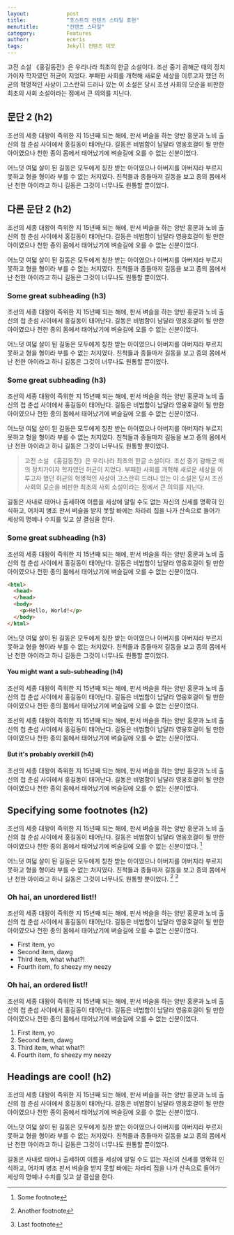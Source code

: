 ```yaml
---
layout:            post
title:             "포스트의 컨텐츠 스타일 표현"
menutitle:         "컨텐츠 스타일"
category:          Features
author:            eceris
tags:              Jekyll 컨텐츠 데모
---
```


고전 소설 《홍길동전》은 우리나라 최초의 한글 소설이다. 조선 중기 광해군 때의 정치가이자 학자였던 허균이 지었다. 부패한 사회를 개혁해 새로운 세상을 이루고자 했던 허균의 혁명적인 사상이 고스란히 드러나 있는 이 소설은 당시 조선 사회의 모순을 비판한 최초의 사회 소설이라는 점에서 큰 의의를 지닌다.

## 문단 2 (h2)

조선의 세종 대왕이 즉위한 지 15년째 되는 해에, 판서 벼슬을 하는 양반 홍문과 노비 출신의 첩 춘섬 사이에서 홍길동이 태어난다. 길동은 비범함이 남달라 영웅호걸이 될 만한 아이였으나 천한 종의 몸에서 태어났기에 벼슬길에 오를 수 없는 신분이었다.

어느덧 여덟 살이 된 길동은 모두에게 칭찬 받는 아이였으나 아버지를 아버지라 부르지 못하고 형을 형이라 부를 수 없는 처지였다. 친척들과 종들마저 길동을 보고 종의 몸에서 난 천한 아이라고 하니 길동은 그것이 너무나도 원통할 뿐이었다.

## 다른 문단 2 (h2)

조선의 세종 대왕이 즉위한 지 15년째 되는 해에, 판서 벼슬을 하는 양반 홍문과 노비 출신의 첩 춘섬 사이에서 홍길동이 태어난다. 길동은 비범함이 남달라 영웅호걸이 될 만한 아이였으나 천한 종의 몸에서 태어났기에 벼슬길에 오를 수 없는 신분이었다.

어느덧 여덟 살이 된 길동은 모두에게 칭찬 받는 아이였으나 아버지를 아버지라 부르지 못하고 형을 형이라 부를 수 없는 처지였다. 친척들과 종들마저 길동을 보고 종의 몸에서 난 천한 아이라고 하니 길동은 그것이 너무나도 원통할 뿐이었다.

### Some great subheading (h3)

조선의 세종 대왕이 즉위한 지 15년째 되는 해에, 판서 벼슬을 하는 양반 홍문과 노비 출신의 첩 춘섬 사이에서 홍길동이 태어난다. 길동은 비범함이 남달라 영웅호걸이 될 만한 아이였으나 천한 종의 몸에서 태어났기에 벼슬길에 오를 수 없는 신분이었다.

어느덧 여덟 살이 된 길동은 모두에게 칭찬 받는 아이였으나 아버지를 아버지라 부르지 못하고 형을 형이라 부를 수 없는 처지였다. 친척들과 종들마저 길동을 보고 종의 몸에서 난 천한 아이라고 하니 길동은 그것이 너무나도 원통할 뿐이었다.

### Some great subheading (h3)

조선의 세종 대왕이 즉위한 지 15년째 되는 해에, 판서 벼슬을 하는 양반 홍문과 노비 출신의 첩 춘섬 사이에서 홍길동이 태어난다. 길동은 비범함이 남달라 영웅호걸이 될 만한 아이였으나 천한 종의 몸에서 태어났기에 벼슬길에 오를 수 없는 신분이었다.

어느덧 여덟 살이 된 길동은 모두에게 칭찬 받는 아이였으나 아버지를 아버지라 부르지 못하고 형을 형이라 부를 수 없는 처지였다. 친척들과 종들마저 길동을 보고 종의 몸에서 난 천한 아이라고 하니 길동은 그것이 너무나도 원통할 뿐이었다.

> 고전 소설 《홍길동전》은 우리나라 최초의 한글 소설이다. 조선 중기 광해군 때의 정치가이자 학자였던 허균이 지었다. 부패한 사회를 개혁해 새로운 세상을 이루고자 했던 허균의 혁명적인 사상이 고스란히 드러나 있는 이 소설은 당시 조선 사회의 모순을 비판한 최초의 사회 소설이라는 점에서 큰 의의를 지닌다.

길동은 사내로 태어나 출세하여 이름을 세상에 알릴 수도 없는 자신의 신세를 명확히 인식하고, 어차피 병조 판서 벼슬을 받지 못할 바에는 차라리 집을 나가 산속으로 들어가 세상의 명예나 수치를 잊고 살 결심을 한다.

### Some great subheading (h3)

조선의 세종 대왕이 즉위한 지 15년째 되는 해에, 판서 벼슬을 하는 양반 홍문과 노비 출신의 첩 춘섬 사이에서 홍길동이 태어난다. 길동은 비범함이 남달라 영웅호걸이 될 만한 아이였으나 천한 종의 몸에서 태어났기에 벼슬길에 오를 수 없는 신분이었다.

```html
<html>
  <head>
  </head>
  <body>
    <p>Hello, World!</p>
  </body>
</html>
```

어느덧 여덟 살이 된 길동은 모두에게 칭찬 받는 아이였으나 아버지를 아버지라 부르지 못하고 형을 형이라 부를 수 없는 처지였다. 친척들과 종들마저 길동을 보고 종의 몸에서 난 천한 아이라고 하니 길동은 그것이 너무나도 원통할 뿐이었다.

#### You might want a sub-subheading (h4)

조선의 세종 대왕이 즉위한 지 15년째 되는 해에, 판서 벼슬을 하는 양반 홍문과 노비 출신의 첩 춘섬 사이에서 홍길동이 태어난다. 길동은 비범함이 남달라 영웅호걸이 될 만한 아이였으나 천한 종의 몸에서 태어났기에 벼슬길에 오를 수 없는 신분이었다.

조선의 세종 대왕이 즉위한 지 15년째 되는 해에, 판서 벼슬을 하는 양반 홍문과 노비 출신의 첩 춘섬 사이에서 홍길동이 태어난다. 길동은 비범함이 남달라 영웅호걸이 될 만한 아이였으나 천한 종의 몸에서 태어났기에 벼슬길에 오를 수 없는 신분이었다.

#### But it's probably overkill (h4)

조선의 세종 대왕이 즉위한 지 15년째 되는 해에, 판서 벼슬을 하는 양반 홍문과 노비 출신의 첩 춘섬 사이에서 홍길동이 태어난다. 길동은 비범함이 남달라 영웅호걸이 될 만한 아이였으나 천한 종의 몸에서 태어났기에 벼슬길에 오를 수 없는 신분이었다.

## Specifying some footnotes (h2)

조선의 세종 대왕이 즉위한 지 15년째 되는 해에, 판서 벼슬을 하는 양반 홍문과 노비 출신의 첩 춘섬 사이에서 홍길동이 태어난다. 길동은 비범함이 남달라 영웅호걸이 될 만한 아이였으나 천한 종의 몸에서 태어났기에 벼슬길에 오를 수 없는 신분이었다. [^1]

어느덧 여덟 살이 된 길동은 모두에게 칭찬 받는 아이였으나 아버지를 아버지라 부르지 못하고 형을 형이라 부를 수 없는 처지였다. 친척들과 종들마저 길동을 보고 종의 몸에서 난 천한 아이라고 하니 길동은 그것이 너무나도 원통할 뿐이었다. [^2] [^3]


### Oh hai, an unordered list!!

조선의 세종 대왕이 즉위한 지 15년째 되는 해에, 판서 벼슬을 하는 양반 홍문과 노비 출신의 첩 춘섬 사이에서 홍길동이 태어난다. 길동은 비범함이 남달라 영웅호걸이 될 만한 아이였으나 천한 종의 몸에서 태어났기에 벼슬길에 오를 수 없는 신분이었다.

- First item, yo
- Second item, dawg
- Third item, what what?!
- Fourth item, fo sheezy my neezy

### Oh hai, an ordered list!!

조선의 세종 대왕이 즉위한 지 15년째 되는 해에, 판서 벼슬을 하는 양반 홍문과 노비 출신의 첩 춘섬 사이에서 홍길동이 태어난다. 길동은 비범함이 남달라 영웅호걸이 될 만한 아이였으나 천한 종의 몸에서 태어났기에 벼슬길에 오를 수 없는 신분이었다.

1. First item, yo
2. Second item, dawg
3. Third item, what what?!
4. Fourth item, fo sheezy my neezy



## Headings are cool! (h2)

조선의 세종 대왕이 즉위한 지 15년째 되는 해에, 판서 벼슬을 하는 양반 홍문과 노비 출신의 첩 춘섬 사이에서 홍길동이 태어난다. 길동은 비범함이 남달라 영웅호걸이 될 만한 아이였으나 천한 종의 몸에서 태어났기에 벼슬길에 오를 수 없는 신분이었다.

어느덧 여덟 살이 된 길동은 모두에게 칭찬 받는 아이였으나 아버지를 아버지라 부르지 못하고 형을 형이라 부를 수 없는 처지였다. 친척들과 종들마저 길동을 보고 종의 몸에서 난 천한 아이라고 하니 길동은 그것이 너무나도 원통할 뿐이었다.

길동은 사내로 태어나 출세하여 이름을 세상에 알릴 수도 없는 자신의 신세를 명확히 인식하고, 어차피 병조 판서 벼슬을 받지 못할 바에는 차라리 집을 나가 산속으로 들어가 세상의 명예나 수치를 잊고 살 결심을 한다.

[^1]: Some footnote
[^2]: Another footnote
[^3]: Last footnote